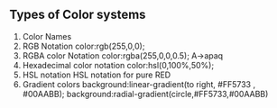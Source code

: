 ## Types of Color systems
1. Color Names
2. RGB Notation
color:rgb(255,0,0); 
3. RGBA color Notation
color:rgba(255,0,0,0.5); 
A->apaq
4. Hexadecimal color notation 
color:hsl(0,100%,50%);
5. HSL notation
HSL notation for pure RED
6. Gradient colors
background:linear-gradient(to right, #FF5733 , #00AABB);
background:radial-gradient(circle,#FF5733,#00AABB)

